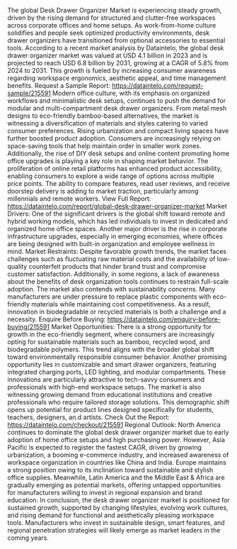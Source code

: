 The global Desk Drawer Organizer Market is experiencing steady growth, driven by the rising demand for structured and clutter-free workspaces across corporate offices and home setups. As work-from-home culture solidifies and people seek optimized productivity environments, desk drawer organizers have transitioned from optional accessories to essential tools.
According to a recent market analysis by Dataintelo, the global desk drawer organizer market was valued at USD 4.1 billion in 2023 and is projected to reach USD 6.8 billion by 2031, growing at a CAGR of 5.8% from 2024 to 2031. This growth is fueled by increasing consumer awareness regarding workspace ergonomics, aesthetic appeal, and time management benefits.
Request a Sample Report: https://dataintelo.com/request-sample/215591
Modern office culture, with its emphasis on organized workflows and minimalistic desk setups, continues to push the demand for modular and multi-compartment desk drawer organizers. From metal mesh designs to eco-friendly bamboo-based alternatives, the market is witnessing a diversification of materials and styles catering to varied consumer preferences.
Rising urbanization and compact living spaces have further boosted product adoption. Consumers are increasingly relying on space-saving tools that help maintain order in smaller work zones. Additionally, the rise of DIY desk setups and online content promoting home office upgrades is playing a key role in shaping market behavior.
The proliferation of online retail platforms has enhanced product accessibility, enabling consumers to explore a wide range of options across multiple price points. The ability to compare features, read user reviews, and receive doorstep delivery is adding to market traction, particularly among millennials and remote workers.
View Full Report: https://dataintelo.com/report/global-desk-drawer-organizer-market
Market Drivers:
One of the significant drivers is the global shift toward remote and hybrid working models, which has led individuals to invest in dedicated and organized home office spaces. Another major driver is the rise in corporate infrastructure upgrades, especially in emerging economies, where offices are being designed with built-in organization and employee wellness in mind.
Market Restraints:
Despite favorable growth trends, the market faces challenges such as fluctuating raw material costs and the availability of low-quality counterfeit products that hinder brand trust and compromise customer satisfaction. Additionally, in some regions, a lack of awareness about the benefits of desk organization tools continues to restrain full-scale adoption.
The market also contends with sustainability concerns. Many manufacturers are under pressure to replace plastic components with eco-friendly materials while maintaining cost competitiveness. As a result, innovation in biodegradable or recycled materials is both a challenge and a necessity.
Enquire Before Buying: https://dataintelo.com/enquiry-before-buying/215591
Market Opportunities:
There is a strong opportunity for growth in the eco-friendly segment, where consumers are increasingly opting for sustainable materials such as bamboo, recycled wood, and biodegradable polymers. This trend aligns with the broader global shift toward environmentally responsible consumer behavior.
Another promising opportunity lies in customizable and smart drawer organizers, featuring integrated charging ports, LED lighting, and modular compartments. These innovations are particularly attractive to tech-savvy consumers and professionals with high-end workspace setups.
The market is also witnessing growing demand from educational institutions and creative professionals who require tailored storage solutions. This demographic shift opens up potential for product lines designed specifically for students, teachers, designers, an.d artists.
Check Out the Report: https://dataintelo.com/checkout/215591
Regional Outlook:
North America continues to dominate the global desk drawer organizer market due to early adoption of home office setups and high purchasing power. However, Asia Pacific is expected to register the fastest CAGR, driven by growing urbanization, a booming e-commerce industry, and increased awareness of workspace organization in countries like China and India.
Europe maintains a strong position owing to its inclination toward sustainable and stylish office supplies. Meanwhile, Latin America and the Middle East & Africa are gradually emerging as potential markets, offering untapped opportunities for manufacturers willing to invest in regional expansion and brand education.
In conclusion, the desk drawer organizer market is positioned for sustained growth, supported by changing lifestyles, evolving work cultures, and rising demand for functional and aesthetically pleasing workspace tools. Manufacturers who invest in sustainable design, smart features, and regional penetration strategies will likely emerge as market leaders in the coming years.
